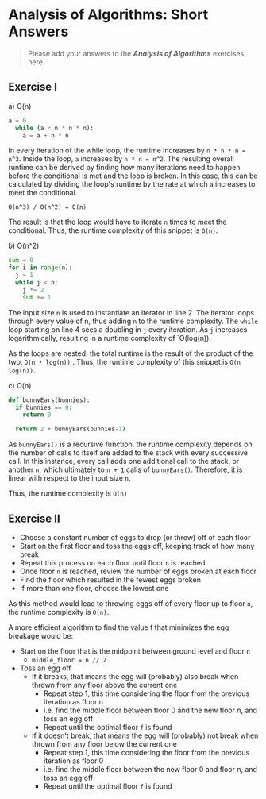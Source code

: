 # Analysis of Algorithms: Short Answers

> Please add your answers to the ***Analysis of  Algorithms*** exercises here.

## Exercise I

a) O(n)

```python
a = 0
  while (a < n * n * n):
    a = a + n * n
```

In every iteration of the while loop, the runtime increases by `n * n * n = n^3`. Inside the loop, `a` increases by `n * n = n^2`. The resulting overall runtime can be derived by finding how many iterations need to happen before the conditional is met and the loop is broken. In this case, this can be calculated by dividing the loop's runtime by the rate at which `a` increases to meet the conditional.

    O(n^3) / O(n^2) = O(n)

The result is that the loop would have to iterate `n` times to meet the conditional. Thus, the runtime complexity of this snippet is `O(n)`.

b) O(n^2)

```python
sum = 0
for i in range(n):
  j = 1
  while j < n:
    j *= 2
    sum += 1
```

The input size `n` is used to instantiate an iterator in line 2. The iterator loops through every value of n, thus adding `n` to the runtime complexity. The `while` loop starting on line 4 sees a doubling in `j` every iteration. As `j` increases logarithmically, resulting in a runtime complexity of `O(log(n)).

As the loops are nested, the total runtime is the result of the product of the two: `O(n • log(n))` . Thus, the runtime complexity of this snippet is `O(n log(n))`.

c) O(n)

```python
def bunnyEars(bunnies):
  if bunnies == 0:
    return 0

  return 2 + bunnyEars(bunnies-1)
```

As `bunnyEars()` is a recursive function, the runtime complexity depends on the number of calls to itself are added to the stack with every successive call. In this instance, every call adds one additional call to the stack, or another `n`, which ultimately to `n + 1` calls of `bunnyEars()`. Therefore, it is linear with respect to the input size `n`.

Thus, the runtime complexity is `O(n)`

## Exercise II

- Choose a constant number of eggs to drop (or throw) off of each floor
- Start on the first floor and toss the eggs off, keeping track of how many break
- Repeat this process on each floor until floor `n` is reached
- Once floor `n` is reached, review the number of eggs broken at each floor
- Find the floor which resulted in the fewest eggs broken
- If more than one floor, choose the lowest one

As this method would lead to throwing eggs off of every floor up to floor `n`, the runtime complexity is `O(n)`.

A more efficient algorithm to find the value f that minimizes the egg breakage would be:

- Start on the floor that is the midpoint between ground level and floor `n`
  - `middle_floor = n // 2`
- Toss an egg off
  - If it breaks, that means the egg will (probably) also break when thrown from any floor above the current one
    - Repeat step 1, this time considering the floor from the previous iteration as floor n
    - i.e. find the middle floor between floor 0 and the new floor n, and toss an egg off
    - Repeat until the optimal floor `f` is found
  - If it doesn't break, that means the egg will (probably) not break when thrown from any floor below the current one
    - Repeat step 1, this time considering the floor from the previous iteration as floor 0
    - i.e. find the middle floor between the new floor 0 and floor n, and toss an egg off
    - Repeat until the optimal floor `f` is found
